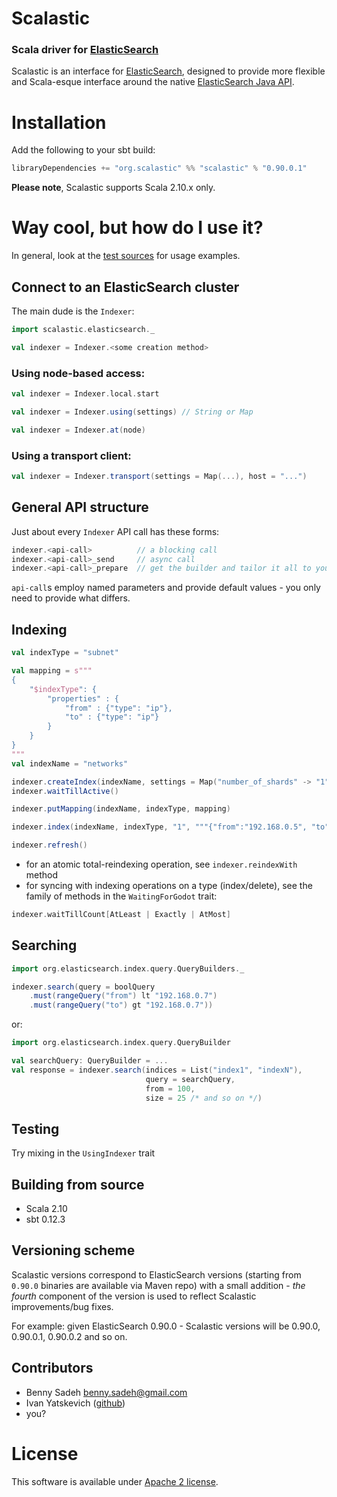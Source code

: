 # Scalastic 
### Scala driver for [ElasticSearch](http://www.elasticsearch.org)

Scalastic is an interface for [ElasticSearch](http://www.elasticsearch.org), designed to provide more flexible
and Scala-esque interface around the native [ElasticSearch Java API](http://www.elasticsearch.org/guide/reference/java-api/).

# Installation

Add the following to your sbt build:

```scala
libraryDependencies += "org.scalastic" %% "scalastic" % "0.90.0.1"
```

**Please note**, Scalastic supports Scala 2.10.x only.

# Way cool, but how do I use it?

In general, look at the [test sources](https://github.com/bsadeh/scalastic/tree/master/src/test/scala)
for usage examples.

## Connect to an ElasticSearch cluster

The main dude is the `Indexer`:

```scala
import scalastic.elasticsearch._

val indexer = Indexer.<some creation method>
```

### Using node-based access:

```scala
val indexer = Indexer.local.start
```


```scala
val indexer = Indexer.using(settings) // String or Map
```


```scala
val indexer = Indexer.at(node)
```

### Using a transport client:

```scala
val indexer = Indexer.transport(settings = Map(...), host = "...")
```

## General API structure

Just about every `Indexer` API call has these forms:

```scala
indexer.<api-call>          // a blocking call
indexer.<api-call>_send     // async call
indexer.<api-call>_prepare  // get the builder and tailor it all to your heart's content
```

`api-call`s employ named parameters and provide default values - you only need to provide what differs.


## Indexing

```scala
val indexType = "subnet"

val mapping = s"""
{
    "$indexType": {
        "properties" : {
            "from" : {"type": "ip"},
            "to" : {"type": "ip"}
        }
    }
}
"""
val indexName = "networks"

indexer.createIndex(indexName, settings = Map("number_of_shards" -> "1"))
indexer.waitTillActive()

indexer.putMapping(indexName, indexType, mapping)

indexer.index(indexName, indexType, "1", """{"from":"192.168.0.5", "to":"192.168.0.10"}""")

indexer.refresh()
```

* for an atomic total-reindexing operation, see `indexer.reindexWith` method
* for syncing with indexing operations on a type (index/delete), see the family of methods in the `WaitingForGodot` trait:

```scala
indexer.waitTillCount[AtLeast | Exactly | AtMost]
```

## Searching

```scala
import org.elasticsearch.index.query.QueryBuilders._

indexer.search(query = boolQuery
    .must(rangeQuery("from") lt "192.168.0.7")
    .must(rangeQuery("to") gt "192.168.0.7"))
```

or:

```scala
import org.elasticsearch.index.query.QueryBuilder

val searchQuery: QueryBuilder = ...
val response = indexer.search(indices = List("index1", "indexN"),
                              query = searchQuery,
                              from = 100,
                              size = 25 /* and so on */)
```

## Testing
Try mixing in the `UsingIndexer` trait

## Building from source
* Scala 2.10
* sbt 0.12.3

## Versioning scheme
Scalastic versions correspond to ElasticSearch versions (starting from `0.90.0` binaries are available via Maven repo)
with a small addition - *the fourth* component of the version is used to reflect Scalastic improvements/bug fixes.

For example:
given ElasticSearch 0.90.0 - Scalastic versions will be 0.90.0, 0.90.0.1, 0.90.0.2 and so on.

## Contributors
* Benny Sadeh <benny.sadeh@gmail.com>
* Ivan Yatskevich ([github](https://github.com/yatskevich))
* you?

# License

This software is available under [Apache 2 license](http://www.apache.org/licenses/LICENSE-2.0.html).

